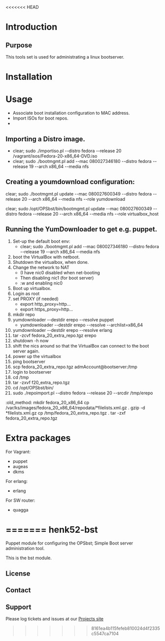 <<<<<<< HEAD
# Introduction

## Purpose
This tools set is used for administrating a linux bootserver.

# Installation

# Usage

* Associate boot installation configuration to MAC address.
* Import ISOs for boot repos.
* 

## Importing a Distro image.
* clear; sudo ./importiso.pl --distro fedora --release 20 /vagrant/isos/Fedora-20-x86_64-DVD.iso
* clear; sudo ./bootmgmt.pl add --mac 080027346180  --distro fedora --release 19 --arch x86_64 --media nfs

## Creating a youmdownload configuration:
clear; sudo ./bootmgmt.pl update --mac 080027600349  --distro fedora --release 20  --arch x86_64  --media nfs --role yumdownload


clear; sudo /opt/OPSbst/bin/bootmgmt.pl update --mac 080027600349  --distro fedora --release 20  --arch x86_64  --media nfs --role virtualbox_host


## Running the YumDownloader to get e.g. puppet.
1. Set-up the default boot env:
    * clear; sudo ./bootmgmt.pl add --mac 080027346180  --distro fedora --release 19 --arch x86_64 --media nfs
2. boot the VirtualBox with netboot.
3. Shutdown the virtualbox, when done.
4. Change the network to NAT
    * (I have nic0 disabled when net-booting
    * Then disabling nic1 (for boot server)
    * :w
and enabling nic0
5. Boot up virtualbox.
6. Login as root
7. set PROXY (if needed)
    * export http_proxy=http...
    * export https_proxy=http...
8. mkdir repo
9. yumdownloader --destdir erepo --resolve puppet
    * yumdownloader --destdir erepo --resolve --archlist=x86_64
10. yumdownloader --destdir erepo --resolve erlang
11. tar -zcvf fedora_20_extra_repo.tgz erepo
12. shutdown -h now
13. shift the nics around so that the VirtualBox can connect to the boot server again.
14. power up the virtualbox
15. ping bootserver
16. scp fedora_20_extra_repo.tgz admAccount@bootserver:/tmp
17. login to bootserver 
18. cd /tmp
19.  tar -zxvf f20_extra_repo.tgz
20.  cd /opt/OPSbst/bin/
21. sudo ./repoimport.pl  --distro fedora --release 20 --srcdir /tmp/erepo
 
:old_method:
mkdir fedora_20_x86_64
cp /var/ks/images/fedora_20_x86_64/repodata/*filelists.xml.gz .
gzip -d *filelists.xml.gz
cp /tmp/fedora_20_extra_repo.tgz .
tar -zxf fedora_20_extra_repo.tgz

# Extra packages

For Vagrant:
* puppet
* augeas
* dkms
 

For erlang:
* erlang

For SW router:
* quagga

=======
henk52-bst
==========

Puppet module for configuring the OPSbst; Simple Boot server administration tool.

This is the bst module.

License
-------


Contact
-------


Support
-------

Please log tickets and issues at our [Projects site](http://projects.example.com)
>>>>>>> 8161ea4b115fefeb810024d4f2335c5547ca7104
